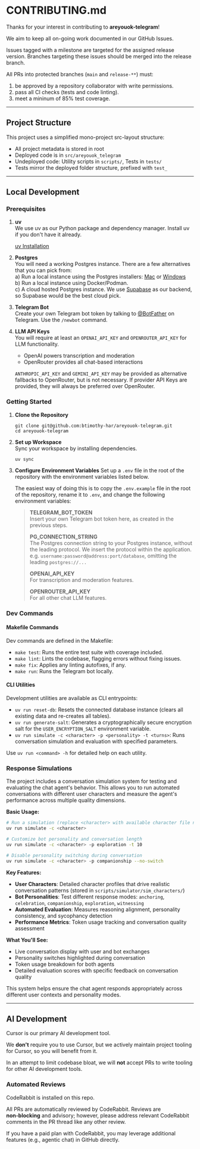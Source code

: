 # CONTRIBUTING.md

Thanks for your interest in contributing to **areyouok-telegram**!

We aim to keep all on-going work documented in our GitHub Issues.

Issues tagged with a milestone are targeted for the assigned release version. Branches targeting these issues should be merged into the release branch.

All PRs into protected branches (`main` and `release-**`) must:
1) be approved by a repository collaborator with write permissions.
2) pass all CI checks (tests and code linting).
3) meet a mininum of 85% test coverage.

---

## Project Structure

This project uses a simplified mono-project src-layout structure:

- All project metadata is stored in root
- Deployed code is in `src/areyouok_telegram`
- Undeployed code: Utility scripts in `scripts/`, Tests in `tests/`
- Tests mirror the deployed folder structure, prefixed with `test_`

---

## Local Development

### Prerequisites

1. **uv**  
   We use uv as our Python package and dependency manager.
   Install uv if you don't have it already.

   [uv Installation](https://docs.astral.sh/uv/getting-started/installation/)

2. **Postgres**<br />
   You will need a working Postgres instance. There are a few alternatives that you can pick from:
   <br />a) Run a local instance using the Postgres installers: [Mac](https://postgresapp.com) or [Windows](https://www.postgresql.org/download/windows/)
   <br />b) Run a local instance using Docker/Podman.
   <br />c) A cloud hosted Postgres instance. We use [Supabase](https://supabase.com/) as our backend, so Supabase would be the best cloud pick.

3. **Telegram Bot**<br />
   Create your own Telegram bot token by talking to [@BotFather](https://t.me/botfather) on Telegram. Use the `/newbot` command.

4. **LLM API Keys**<br />
   You will require at least an `OPENAI_API_KEY` and `OPENROUTER_API_KEY` for LLM functionality.
   - OpenAI powers transcription and moderation
   - OpenRouter provides all chat-based interactions

   `ANTHROPIC_API_KEY` and `GEMINI_API_KEY` may be provided as alternative fallbacks to OpenRouter, but is not necessary.
   If provider API Keys are provided, they will always be preferred over OpenRouter.

### Getting Started

1. **Clone the Repository**  
   ```
   git clone git@github.com:btimothy-har/areyouok-telegram.git
   cd areyouok-telegram
   ```

2. **Set up Workspace**  
   Sync your workspace by installing dependencies.
   ```
   uv sync
   ```

3. **Configure Environment Variables** 
   Set up a `.env` file in the root of the repository with the environment variables listed below.

   The easiest way of doing this is to copy the `.env.example` file in the root of the repository, rename it to `.env`, and change the following environment variables:
   > 
   > **TELEGRAM_BOT_TOKEN**<br />
   Insert your own Telegram bot token here, as created in the previous steps.
   >
   > **PG_CONNECTION_STRING**<br />
   The Postgres connection string to your Postgres instance, without the leading protocol. We insert the protocol within the application.
   e.g. `username:password@address:port/database`, omitting the leading `postgres://...`
   > 
   > **OPENAI_API_KEY**<br />
   For transcription and moderation features.
   > 
   > **OPENROUTER_API_KEY**<br />
   For all other chat LLM features.

### Dev Commands

#### Makefile Commands
Dev commands are defined in the Makefile:

- `make test`: Runs the entire test suite with coverage included.
- `make lint`: Lints the codebase, flagging errors without fixing issues.
- `make fix`: Applies any linting autofixes, if any.
- `make run`: Runs the Telegram bot locally.

#### CLI Utilities
Development utilities are available as CLI entrypoints:

- `uv run reset-db`: Resets the connected database instance (clears all existing data and re-creates all tables).
- `uv run generate-salt`: Generates a cryptographically secure encryption salt for the `USER_ENCRYPTION_SALT` environment variable.
- `uv run simulate -c <character> -p <personality> -t <turns>`: Runs conversation simulation and evaluation with specified parameters.

Use `uv run <command> -h` for detailed help on each utility.

### Response Simulations

The project includes a conversation simulation system for testing and evaluating the chat agent's behavior. This allows you to run automated conversations with different user characters and measure the agent's performance across multiple quality dimensions.

**Basic Usage:**
```bash
# Run a simulation (replace <character> with available character file names)
uv run simulate -c <character>

# Customize bot personality and conversation length
uv run simulate -c <character> -p exploration -t 10

# Disable personality switching during conversation
uv run simulate -c <character> -p companionship --no-switch
```

**Key Features:**
- **User Characters**: Detailed character profiles that drive realistic conversation patterns (stored in `scripts/simulator/sim_characters/`)
- **Bot Personalities**: Test different response modes: `anchoring`, `celebration`, `companionship`, `exploration`, `witnessing`
- **Automated Evaluation**: Measures reasoning alignment, personality consistency, and sycophancy detection
- **Performance Metrics**: Token usage tracking and conversation quality assessment

**What You'll See:**
- Live conversation display with user and bot exchanges
- Personality switches highlighted during conversation
- Token usage breakdown for both agents
- Detailed evaluation scores with specific feedback on conversation quality

This system helps ensure the chat agent responds appropriately across different user contexts and personality modes.

---

## AI Development
Cursor is our primary AI development tool.

We **don't** require you to use Cursor, but we actively maintain project tooling for Cursor, so you will benefit from it.

In an attempt to limit codebase bloat, we will **not** accept PRs to write tooling for other AI development tools.

### Automated Reviews
CodeRabbit is installed on this repo.

All PRs are automatically reviewed by CodeRabbit. Reviews are **non‑blocking** and advisory; however, please address relevant CodeRabbit comments in the PR thread like any other review.

If you have a paid plan with CodeRabbit, you may leverage additional features (e.g., agentic chat) in GitHub directly.
